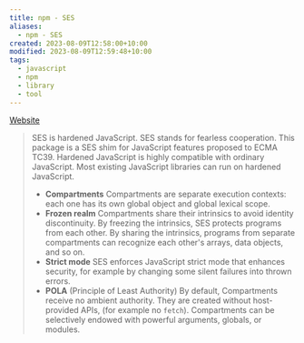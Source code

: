 ```yaml
---
title: npm - SES
aliases:
  - npm - SES
created: 2023-08-09T12:58:00+10:00
modified: 2023-08-09T12:59:48+10:00
tags:
  - javascript
  - npm
  - library
  - tool
---
```

[Website](https://www.npmjs.com/package/ses)

> SES is hardened JavaScript. SES stands for fearless cooperation. This package is a SES shim for JavaScript features proposed to ECMA TC39. Hardened JavaScript is highly compatible with ordinary JavaScript. Most existing JavaScript libraries can run on hardened JavaScript.
> - **Compartments** Compartments are separate execution contexts: each one has its own global object and global lexical scope.
> - **Frozen realm** Compartments share their intrinsics to avoid identity discontinuity. By freezing the intrinsics, SES protects programs from each other. By sharing the intrinsics, programs from separate compartments can recognize each other's arrays, data objects, and so on.
> - **Strict mode** SES enforces JavaScript strict mode that enhances security, for example by changing some silent failures into thrown errors.
> - **POLA** (Principle of Least Authority) By default, Compartments receive no ambient authority. They are created without host-provided APIs, (for example no `fetch`). Compartments can be selectively endowed with powerful arguments, globals, or modules.